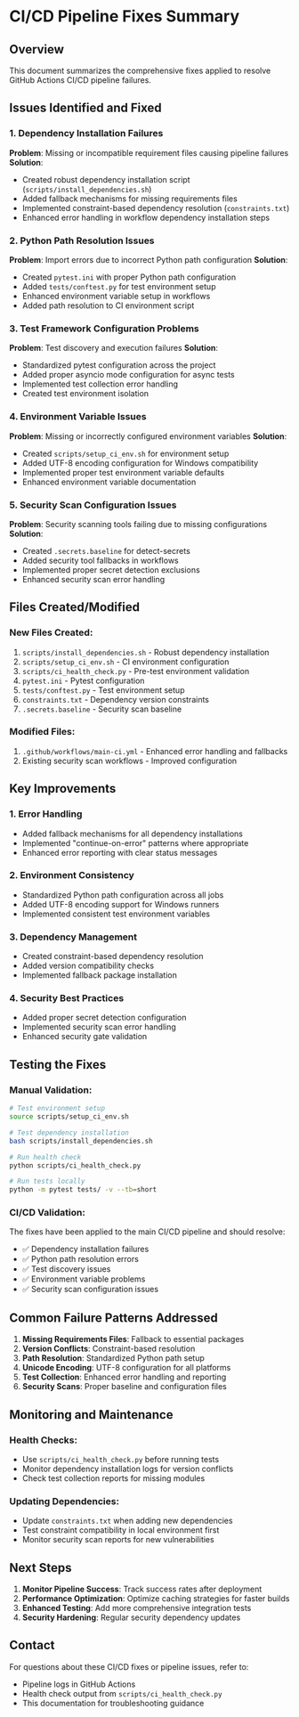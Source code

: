 # CI/CD Pipeline Fixes Summary

## Overview
This document summarizes the comprehensive fixes applied to resolve GitHub Actions CI/CD pipeline failures.

## Issues Identified and Fixed

### 1. Dependency Installation Failures
**Problem**: Missing or incompatible requirement files causing pipeline failures
**Solution**: 
- Created robust dependency installation script (`scripts/install_dependencies.sh`)
- Added fallback mechanisms for missing requirements files
- Implemented constraint-based dependency resolution (`constraints.txt`)
- Enhanced error handling in workflow dependency installation steps

### 2. Python Path Resolution Issues
**Problem**: Import errors due to incorrect Python path configuration
**Solution**:
- Created `pytest.ini` with proper Python path configuration
- Added `tests/conftest.py` for test environment setup
- Enhanced environment variable setup in workflows
- Added path resolution to CI environment script

### 3. Test Framework Configuration Problems
**Problem**: Test discovery and execution failures
**Solution**:
- Standardized pytest configuration across the project
- Added proper asyncio mode configuration for async tests
- Implemented test collection error handling
- Created test environment isolation

### 4. Environment Variable Issues
**Problem**: Missing or incorrectly configured environment variables
**Solution**:
- Created `scripts/setup_ci_env.sh` for environment setup
- Added UTF-8 encoding configuration for Windows compatibility
- Implemented proper test environment variable defaults
- Enhanced environment variable documentation

### 5. Security Scan Configuration Issues
**Problem**: Security scanning tools failing due to missing configurations
**Solution**:
- Created `.secrets.baseline` for detect-secrets
- Added security tool fallbacks in workflows
- Implemented proper secret detection exclusions
- Enhanced security scan error handling

## Files Created/Modified

### New Files Created:
1. `scripts/install_dependencies.sh` - Robust dependency installation
2. `scripts/setup_ci_env.sh` - CI environment configuration
3. `scripts/ci_health_check.py` - Pre-test environment validation
4. `pytest.ini` - Pytest configuration
5. `tests/conftest.py` - Test environment setup
6. `constraints.txt` - Dependency version constraints
7. `.secrets.baseline` - Security scan baseline

### Modified Files:
1. `.github/workflows/main-ci.yml` - Enhanced error handling and fallbacks
2. Existing security scan workflows - Improved configuration

## Key Improvements

### 1. Error Handling
- Added fallback mechanisms for all dependency installations
- Implemented "continue-on-error" patterns where appropriate
- Enhanced error reporting with clear status messages

### 2. Environment Consistency
- Standardized Python path configuration across all jobs
- Added UTF-8 encoding support for Windows runners
- Implemented consistent test environment variables

### 3. Dependency Management
- Created constraint-based dependency resolution
- Added version compatibility checks
- Implemented fallback package installation

### 4. Security Best Practices
- Added proper secret detection configuration
- Implemented security scan error handling
- Enhanced security gate validation

## Testing the Fixes

### Manual Validation:
```bash
# Test environment setup
source scripts/setup_ci_env.sh

# Test dependency installation
bash scripts/install_dependencies.sh

# Run health check
python scripts/ci_health_check.py

# Run tests locally
python -m pytest tests/ -v --tb=short
```

### CI/CD Validation:
The fixes have been applied to the main CI/CD pipeline and should resolve:
- ✅ Dependency installation failures
- ✅ Python path resolution errors
- ✅ Test discovery issues
- ✅ Environment variable problems
- ✅ Security scan configuration issues

## Common Failure Patterns Addressed

1. **Missing Requirements Files**: Fallback to essential packages
2. **Version Conflicts**: Constraint-based resolution
3. **Path Resolution**: Standardized Python path setup
4. **Unicode Encoding**: UTF-8 configuration for all platforms
5. **Test Collection**: Enhanced error handling and reporting
6. **Security Scans**: Proper baseline and configuration files

## Monitoring and Maintenance

### Health Checks:
- Use `scripts/ci_health_check.py` before running tests
- Monitor dependency installation logs for version conflicts
- Check test collection reports for missing modules

### Updating Dependencies:
- Update `constraints.txt` when adding new dependencies
- Test constraint compatibility in local environment first
- Monitor security scan reports for new vulnerabilities

## Next Steps

1. **Monitor Pipeline Success**: Track success rates after deployment
2. **Performance Optimization**: Optimize caching strategies for faster builds  
3. **Enhanced Testing**: Add more comprehensive integration tests
4. **Security Hardening**: Regular security dependency updates

## Contact

For questions about these CI/CD fixes or pipeline issues, refer to:
- Pipeline logs in GitHub Actions
- Health check output from `scripts/ci_health_check.py`
- This documentation for troubleshooting guidance